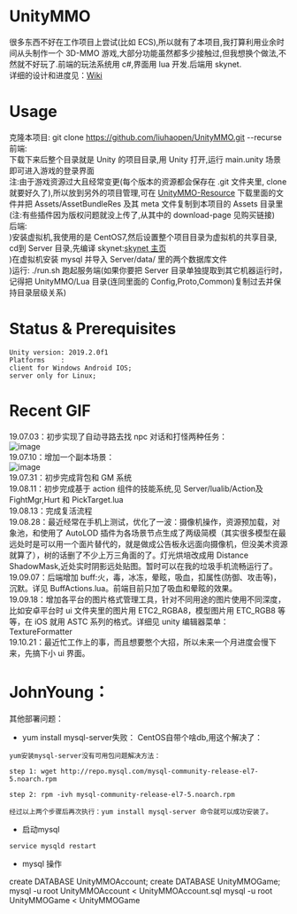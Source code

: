 # UnityMMO
很多东西不好在工作项目上尝试(比如 ECS),所以就有了本项目,我打算利用业余时间从头制作一个 3D-MMO 游戏,大部分功能虽然都多少接触过,但我想换个做法,不然就不好玩了.前端的玩法系统用 c#,界面用 lua 开发.后端用 skynet.  
详细的设计和进度见：[Wiki](https://github.com/liuhaopen/UnityMMO/wiki/%E5%BC%80%E5%8F%91%E7%AC%94%E8%AE%B0 "Wiki")  

# Usage
克隆本项目: git clone https://github.com/liuhaopen/UnityMMO.git --recurse  
前端:  
下载下来后整个目录就是 Unity 的项目目录,用 Unity 打开,运行 main.unity 场景即可进入游戏的登录界面  
注:由于游戏资源过大且经常变更(每个版本的资源都会保存在 .git 文件夹里, clone 就要好久了),所以放到另外的项目管理,可在 [UnityMMO-Resource](https://github.com/liuhaopen/UnityMMO-Resource/tree/master/Assets/AssetBundleRes "UnityMMO-Resource") 下载里面的文件并把 Assets/AssetBundleRes 及其 meta 文件复制到本项目的 Assets 目录里(注:有些插件因为版权问题就没上传了,从其中的 download-page 见购买链接)  
后端:  
)安装虚拟机,我使用的是 CentOS7,然后设置整个项目目录为虚拟机的共享目录, cd到 Server 目录,先编译 skynet:[skynet 主页](https://github.com/cloudwu/skynet "skynet 主页")  
)在虚拟机安装 mysql 并导入 Server/data/ 里的两个数据库文件  
)运行: ./run.sh 跑起服务端(如果你要把 Server 目录单独提取到其它机器运行时，记得把 UnityMMO/Lua 目录(连同里面的 Config,Proto,Common)复制过去并保持目录层级关系)  

# Status & Prerequisites
```
Unity version: 2019.2.0f1
Platforms    : 
client for Windows Android IOS;  
server only for Linux;
```

# Recent GIF
19.07.03：初步实现了自动寻路去找 npc 对话和打怪两种任务：    
![image](https://github.com/liuhaopen/ReadmeResources/blob/master/UnityMMO/auto_talk_and_fight.gif)     
19.07.10：增加一个副本场景：    
![image](https://github.com/liuhaopen/ReadmeResources/blob/master/UnityMMO/change_scene.gif)     
19.07.31：初步完成背包和 GM 系统      
19.08.11：初步完成基于 action 组件的技能系统,见 Server/lualib/Action及 FightMgr,Hurt 和 PickTarget.lua          
19.08.13：完成复活流程      
19.08.28：最近经常在手机上测试，优化了一波：摄像机操作，资源预加载，对象池，和使用了 AutoLOD 插件为各场景节点生成了两级简模（其实很多模型在最远处时是可以用一个面片替代的，就是做成公告板永远面向摄像机，但没美术资源就算了），树的话删了不少上万三角面的了。灯光烘培改成用 Distance ShadowMask,近处实时阴影远处贴图。暂时可以在我的垃圾手机流畅运行了。    
19.09.07：后端增加 buff:火，毒，冰冻，晕眩，吸血，扣属性(防御、攻击等)，沉默。详见 BuffActions.lua。前端目前只加了吸血和晕眩的效果。  
19.09.18：增加各平台的图片格式管理工具，针对不同用途的图片使用不同深度，比如安卓平台时 ui 文件夹里的图片用 ETC2_RGBA8，模型图片用 ETC_RGB8 等等，在 iOS 就用 ASTC 系列的格式。详细见 unity 编辑器菜单：TextureFormatter   
19.10.21：最近忙工作上的事，而且想要憋个大招，所以未来一个月进度会慢下来，先搞下小 ui 界面。  

# JohnYoung：

其他部署问题：

* yum install mysql-server失败：
CentOS自带个啥db,用这个解决了：
```
yum安装mysql-server没有可用包问题解决方法：

step 1: wget http://repo.mysql.com/mysql-community-release-el7-5.noarch.rpm

step 2: rpm -ivh mysql-community-release-el7-5.noarch.rpm

经过以上两个步骤后再次执行：yum install mysql-server 命令就可以成功安装了。
```

* 启动mysql
```
service mysqld restart
```

* mysql 操作

create DATABASE UnityMMOAccount;
create DATABASE UnityMMOGame;
mysql -u root UnityMMOAccount < UnityMMOAccount.sql
mysql -u root UnityMMOGame < UnityMMOGame